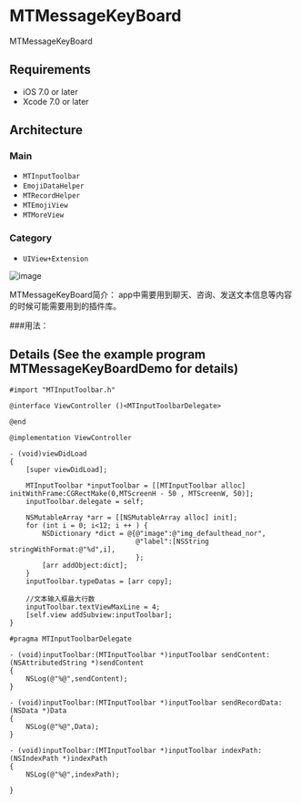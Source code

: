 # MTMessageKeyBoard
MTMessageKeyBoard

## Requirements
* iOS 7.0 or later
* Xcode 7.0 or later

## Architecture
### Main
- `MTInputToolbar`
- `EmojiDataHelper`
- `MTRecordHelper`
- `MTEmojiView`
- `MTMoreView`

### Category
- `UIView+Extension`

![image](https://github.com/MrTung/MTMessageKeyBoard/blob/master/MTMessageKeyBoardDemo/ScreenShots/2016-12-23%2012_00_53.gif?raw=true)


MTMessageKeyBoard简介：
app中需要用到聊天、咨询、发送文本信息等内容的时候可能需要用到的插件库。

###用法：

## <a id="Details"></a>Details (See the example program MTMessageKeyBoardDemo for details)
```objc
#import "MTInputToolbar.h"

@interface ViewController ()<MTInputToolbarDelegate>

@end

@implementation ViewController

- (void)viewDidLoad
{
    [super viewDidLoad];
    
    MTInputToolbar *inputToolbar = [[MTInputToolbar alloc] initWithFrame:CGRectMake(0,MTScreenH - 50 , MTScreenW, 50)];
    inputToolbar.delegate = self;
    
    NSMutableArray *arr = [[NSMutableArray alloc] init];
    for (int i = 0; i<12; i ++ ) {
        NSDictionary *dict = @{@"image":@"img_defaulthead_nor",
                               @"label":[NSString stringWithFormat:@"%d",i],
                               };
        [arr addObject:dict];
    }
    inputToolbar.typeDatas = [arr copy];
    
    //文本输入框最大行数
    inputToolbar.textViewMaxLine = 4;
    [self.view addSubview:inputToolbar];
}

#pragma MTInputToolbarDelegate

- (void)inputToolbar:(MTInputToolbar *)inputToolbar sendContent:(NSAttributedString *)sendContent
{
    NSLog(@"%@",sendContent);
}

- (void)inputToolbar:(MTInputToolbar *)inputToolbar sendRecordData:(NSData *)Data
{
    NSLog(@"%@",Data);
}

- (void)inputToolbar:(MTInputToolbar *)inputToolbar indexPath:(NSIndexPath *)indexPath
{
    NSLog(@"%@",indexPath);

}


```

